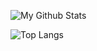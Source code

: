 ![My Github Stats](https://github-readme-stats.vercel.app/api?username=biplab37&count_private=true&theme=tokyonight&show_icons=true)

![Top Langs](https://github-readme-stats.vercel.app/api/top-langs/?username=biplab37&hide=jupyter%20notebook&layout=compact&langs_count=10&theme=tokyonight)
<!--
**biplab37/biplab37** is a ✨ _special_ ✨ repository because its `README.md` (this file) appears on your GitHub profile.

Here are some ideas to get you started:

- 🔭 I’m currently working on ...
- 🌱 I’m currently learning ...
- 👯 I’m looking to collaborate on ...
- 🤔 I’m looking for help with ...
- 💬 Ask me about ...
- 📫 How to reach me: ...
- 😄 Pronouns: ...
- ⚡ Fun fact: ...
-->
